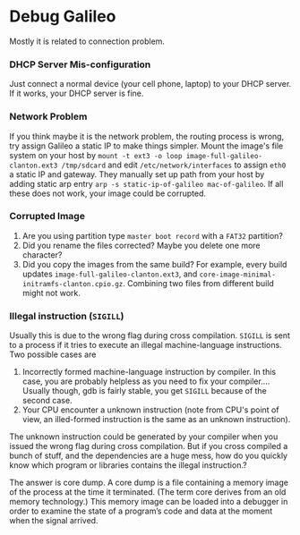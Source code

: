 # Debug Galileo

Mostly it is related to connection problem.

### DHCP Server Mis-configuration
Just connect a normal device (your cell phone, laptop) to your DHCP server. If it works, your DHCP server is fine.

### Network Problem
If you think maybe it is the network problem, the routing process is wrong, try assign Galileo a static IP to make things simpler. Mount the image's file system on your host by `mount -t ext3 -o loop image-full-galileo-clanton.ext3 /tmp/sdcard` and edit `/etc/network/interfaces` to assign `eth0` a static IP and gateway. They manually set up path from your host by adding static arp entry `arp -s static-ip-of-galileo mac-of-galileo`. If all these does not work, your image could be corrupted.

### Corrupted Image
1. Are you using partition type `master boot record` with a `FAT32` partition?
2. Did you rename the files corrected? Maybe you delete one more character?
3. Did you copy the images from the same build? For example, every build updates `image-full-galileo-clanton.ext3`, and `core-image-minimal-initramfs-clanton.cpio.gz`. Combining two files from different build might not work.


### Illegal instruction (`SIGILL`)
Usually this is due to the wrong flag during cross compilation. `SIGILL` is sent to a process if it tries to execute an illegal machine-language instructions. Two possible cases are

1. Incorrectly formed machine-language instruction by compiler. In this case, you are probably helpless as you need to fix your compiler.... Usually though, gdb is fairly stable, you get `SIGILL` because of the second case.
2. Your CPU encounter a unknown instruction (note from CPU's point of view, an illed-formed instruction is the same as an unknown instruction).

The unknown instruction could be generated by your compiler when you issued the wrong flag during cross compilation. But if you cross compiled a bunch of stuff, and the dependencies are a huge mess, how do you quickly know which program or libraries contains the illegal instruction.?

The answer is core dump. A core dump is a file containing a memory image of the process at the time it terminated. (The term core derives from an old memory technology.) This memory image can be loaded into a debugger in order to examine the state of a program’s code and data at the moment when the signal arrived.


